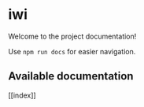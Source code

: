 # iwi

Welcome to the project documentation!

Use `npm run docs` for easier navigation.

## Available documentation

[[index]]
